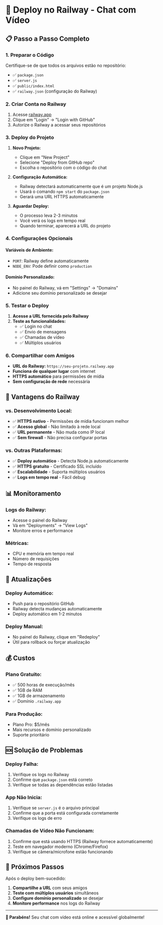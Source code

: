 # 🚀 Deploy no Railway - Chat com Vídeo

## 📋 Passo a Passo Completo

### 1. **Preparar o Código**

Certifique-se de que todos os arquivos estão no repositório:
- ✅ `package.json`
- ✅ `server.js`
- ✅ `public/index.html`
- ✅ `railway.json` (configuração do Railway)

### 2. **Criar Conta no Railway**

1. Acesse [railway.app](https://railway.app)
2. Clique em "Login" → "Login with GitHub"
3. Autorize o Railway a acessar seus repositórios

### 3. **Deploy do Projeto**

1. **Novo Projeto:**
   - Clique em "New Project"
   - Selecione "Deploy from GitHub repo"
   - Escolha o repositório com o código do chat

2. **Configuração Automática:**
   - Railway detectará automaticamente que é um projeto Node.js
   - Usará o comando `npm start` do `package.json`
   - Gerará uma URL HTTPS automaticamente

3. **Aguardar Deploy:**
   - O processo leva 2-3 minutos
   - Você verá os logs em tempo real
   - Quando terminar, aparecerá a URL do projeto

### 4. **Configurações Opcionais**

#### **Variáveis de Ambiente:**
- `PORT`: Railway define automaticamente
- `NODE_ENV`: Pode definir como `production`

#### **Domínio Personalizado:**
- No painel do Railway, vá em "Settings" → "Domains"
- Adicione seu domínio personalizado se desejar

### 5. **Testar o Deploy**

1. **Acesse a URL fornecida pelo Railway**
2. **Teste as funcionalidades:**
   - ✅ Login no chat
   - ✅ Envio de mensagens
   - ✅ Chamadas de vídeo
   - ✅ Múltiplos usuários

### 6. **Compartilhar com Amigos**

- **URL do Railway:** `https://seu-projeto.railway.app`
- **Funciona de qualquer lugar** com internet
- **HTTPS automático** para permissões de mídia
- **Sem configuração de rede** necessária

## 🔧 Vantagens do Railway

### **vs. Desenvolvimento Local:**
- ✅ **HTTPS nativo** - Permissões de mídia funcionam melhor
- ✅ **Acesso global** - Não limitado à rede local
- ✅ **URL permanente** - Não muda como IP local
- ✅ **Sem firewall** - Não precisa configurar portas

### **vs. Outras Plataformas:**
- ✅ **Deploy automático** - Detecta Node.js automaticamente
- ✅ **HTTPS gratuito** - Certificado SSL incluído
- ✅ **Escalabilidade** - Suporta múltiplos usuários
- ✅ **Logs em tempo real** - Fácil debug

## 📊 Monitoramento

### **Logs do Railway:**
- Acesse o painel do Railway
- Vá em "Deployments" → "View Logs"
- Monitore erros e performance

### **Métricas:**
- CPU e memória em tempo real
- Número de requisições
- Tempo de resposta

## 🔄 Atualizações

### **Deploy Automático:**
- Push para o repositório GitHub
- Railway detecta mudanças automaticamente
- Deploy automático em 1-2 minutos

### **Deploy Manual:**
- No painel do Railway, clique em "Redeploy"
- Útil para rollback ou forçar atualização

## 💰 Custos

### **Plano Gratuito:**
- ✅ 500 horas de execução/mês
- ✅ 1GB de RAM
- ✅ 1GB de armazenamento
- ✅ Domínio `.railway.app`

### **Para Produção:**
- Plano Pro: $5/mês
- Mais recursos e domínio personalizado
- Suporte prioritário

## 🆘 Solução de Problemas

### **Deploy Falha:**
1. Verifique os logs no Railway
2. Confirme que `package.json` está correto
3. Verifique se todas as dependências estão listadas

### **App Não Inicia:**
1. Verifique se `server.js` é o arquivo principal
2. Confirme que a porta está configurada corretamente
3. Verifique os logs de erro

### **Chamadas de Vídeo Não Funcionam:**
1. Confirme que está usando HTTPS (Railway fornece automaticamente)
2. Teste em navegador moderno (Chrome/Firefox)
3. Verifique se câmera/microfone estão funcionando

## 🎯 Próximos Passos

Após o deploy bem-sucedido:
1. **Compartilhe a URL** com seus amigos
2. **Teste com múltiplos usuários** simultâneos
3. **Configure domínio personalizado** se desejar
4. **Monitore performance** nos logs do Railway

---

**🎉 Parabéns!** Seu chat com vídeo está online e acessível globalmente!
